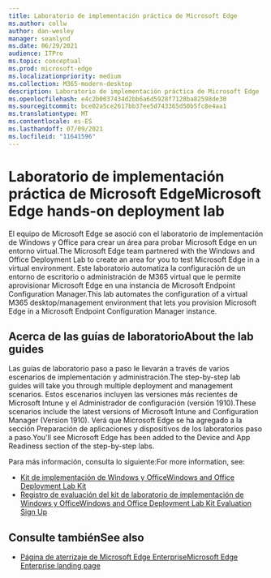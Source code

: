 ```yaml
---
title: Laboratorio de implementación práctica de Microsoft Edge
ms.author: collw
author: dan-wesley
manager: seanlynd
ms.date: 06/29/2021
audience: ITPro
ms.topic: conceptual
ms.prod: microsoft-edge
ms.localizationpriority: medium
ms.collection: M365-modern-desktop
description: Laboratorio de implementación práctica de Microsoft Edge
ms.openlocfilehash: e4c2b0037434d2bb6a6d5928f7128ba82598de30
ms.sourcegitcommit: bce02a5ce2617bb37ee5d743365d50b5fc8e4aa1
ms.translationtype: MT
ms.contentlocale: es-ES
ms.lasthandoff: 07/09/2021
ms.locfileid: "11641596"
---
```

# <a name="microsoft-edge-hands-on-deployment-lab"></a><span data-ttu-id="09e78-103">Laboratorio de implementación práctica de Microsoft Edge</span><span class="sxs-lookup"><span data-stu-id="09e78-103">Microsoft Edge hands-on deployment lab</span></span>

<span data-ttu-id="09e78-104">El equipo de Microsoft Edge se asoció con el laboratorio de implementación de Windows y Office para crear un área para probar Microsoft Edge en un entorno virtual.</span><span class="sxs-lookup"><span data-stu-id="09e78-104">The Microsoft Edge team partnered with the Windows and Office Deployment Lab to create an area for you to test Microsoft Edge in a virtual environment.</span></span> <span data-ttu-id="09e78-105">Este laboratorio automatiza la configuración de un entorno de escritorio o administración de M365 virtual que le permite aprovisionar Microsoft Edge en una instancia de Microsoft Endpoint Configuration Manager.</span><span class="sxs-lookup"><span data-stu-id="09e78-105">This lab automates the configuration of a virtual M365 desktop/management environment that lets you provision Microsoft Edge in a Microsoft Endpoint Configuration Manager instance.</span></span>

## <a name="about-the-lab-guides"></a><span data-ttu-id="09e78-106">Acerca de las guías de laboratorio</span><span class="sxs-lookup"><span data-stu-id="09e78-106">About the lab guides</span></span>

<span data-ttu-id="09e78-107">Las guías de laboratorio paso a paso le llevarán a través de varios escenarios de implementación y administración.</span><span class="sxs-lookup"><span data-stu-id="09e78-107">The step-by-step lab guides will take you through multiple deployment and management scenarios.</span></span> <span data-ttu-id="09e78-108">Estos escenarios incluyen las versiones más recientes de Microsoft Intune y el Administrador de configuración (versión 1910).</span><span class="sxs-lookup"><span data-stu-id="09e78-108">These scenarios include the latest versions of Microsoft Intune and Configuration Manager (Version 1910).</span></span> <span data-ttu-id="09e78-109">Verá que Microsoft Edge se ha agregado a la sección Preparación de aplicaciones y dispositivos de los laboratorios paso a paso.</span><span class="sxs-lookup"><span data-stu-id="09e78-109">You'll see Microsoft Edge has been added to the Device and App Readiness section of the step-by-step labs.</span></span>

<span data-ttu-id="09e78-110">Para más información, consulta lo siguiente:</span><span class="sxs-lookup"><span data-stu-id="09e78-110">For more information, see:</span></span>

- [<span data-ttu-id="09e78-111">Kit de implementación de Windows y Office</span><span class="sxs-lookup"><span data-stu-id="09e78-111">Windows and Office Deployment Lab Kit</span></span>](/microsoft-365/enterprise/modern-desktop-deployment-and-management-lab?view=o365-worldwide)
- [<span data-ttu-id="09e78-112">Registro de evaluación del kit de laboratorio de implementación de Windows y Office</span><span class="sxs-lookup"><span data-stu-id="09e78-112">Windows and Office Deployment Lab Kit Evaluation Sign Up</span></span>](https://www.microsoft.com/evalcenter/evaluate-lab-kit)

## <a name="see-also"></a><span data-ttu-id="09e78-113">Consulte también</span><span class="sxs-lookup"><span data-stu-id="09e78-113">See also</span></span>

- [<span data-ttu-id="09e78-114">Página de aterrizaje de Microsoft Edge Enterprise</span><span class="sxs-lookup"><span data-stu-id="09e78-114">Microsoft Edge Enterprise landing page</span></span>](https://aka.ms/EdgeEnterprise)